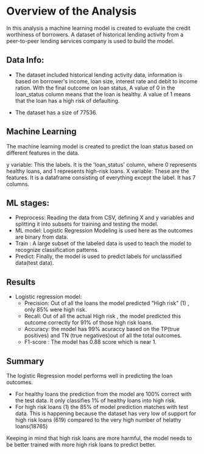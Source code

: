 # Overview of the Analysis

In this analysis a machine learning model is created to evaluate the credit worthiness of borrowers. A dataset of historical lending activity from a peer-to-peer lending services company is used to build the model.

## Data Info:

*  The dataset included historical lending activity data, information is based on borrower's income, loan size, interest rate and debit to income ration. With the final outcome on loan status, A value of 0 in the loan_status column means that the loan is healthy. A value of 1 means that the loan has a high risk of defaulting.

* The dataset has a size of 77536. 

## Machine Learning 

The machine learning model is created to predict the loan status based on different features in the data.

y variable: This the labels. It is the 'loan_status' column, where 0 represents healthy loans, and 1 represents high-risk loans.
X variable: These are the features. It is a dataframe consisting of everything except the label. It has 7 columns.

## ML stages:

   * Preprocess: Reading the data from CSV, defining X and y variables and splitting it into subsets for training and testing the model.
   * ML model: Logistic Regression Modeling is used here as the outcomes are binary from data.
   * Train : A large subset of the labeled data is used to teach the model to recognize classification patterns.
   * Predict: Finally, the model is used to predict labels for unclassified data(test data).

## Results

* Logistic regression model:
    * Precision: Out of all the loans the model predicted "High risk" (1) , only 85% were high risk. 
    * Recall: Out of all the actual High risk , the model predicted this outcome correctly for 91% of those high risk loans.
    * Accuracy: the model has 99% acuraccy based on the TP(true positives) and TN (true negatives)out of all the total outcomes.
    * F1-score : The model has 0.88 score which is near 1.

## Summary

The logistic Regression model performs well in predicting the loan outcomes. 
* For healthy loans the prediction from the model are 100% correct with the test data. It only classifies 1% of healthy loans into high risk.
* For high risk loans (1) the 85% of model prediction matches with test data. This is happening because the dataset has very low of support for high risk loans (619) compared to the very high number of helathy loans(18765)

Keeping in mind that high risk loans are more harmful, the model needs to be better trained with more high risk loans to predict better.

